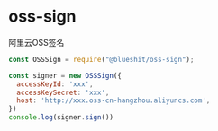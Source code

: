 # oss-sign

阿里云OSS签名

```javascript
const OSSSign = require("@blueshit/oss-sign");

const signer = new OSSSign({
  accessKeyId: 'xxx',
  accessKeySecret: 'xxx',
  host: 'http://xxx.oss-cn-hangzhou.aliyuncs.com',
})
console.log(signer.sign())
```
